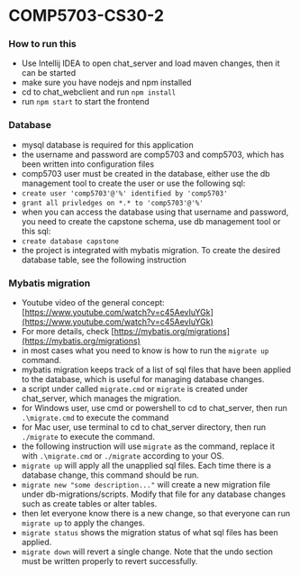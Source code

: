 # COMP5703-CS30-2

### How to run this
* Use Intellij IDEA to open chat_server and load maven changes, then it can be started
* make sure you have nodejs and npm installed
* cd to chat_webclient and run `npm install`
* run `npm start` to start the frontend

### Database
* mysql database is required for this application
* the username and password are comp5703 and comp5703, which has been written into configuration files
* comp5703 user must be created in the database, either use the db management tool to create the user or use the following sql:
* `create user 'comp5703'@'%' identified by 'comp5703'`
* `grant all privledges on *.* to 'comp5703'@'%'`
* when you can access the database using that username and password, you need to create the capstone schema, use db management tool or this sql:
* `create database capstone`
* the project is integrated with mybatis migration. To create the desired database table, see the following instruction

### Mybatis migration
* Youtube video of the general concept: [https://www.youtube.com/watch?v=c45AevIuYGk](https://www.youtube.com/watch?v=c45AevIuYGk)
* For more details, check [https://mybatis.org/migrations](https://mybatis.org/migrations)
* in most cases what you need to know is how to run the `migrate up` command.
* mybatis migration keeps track of a list of sql files that have been applied to the database, which is useful for managing database changes.
* a script under called `migrate.cmd` or `migrate` is created under chat_server, which manages the migration.
* for Windows user, use cmd or powershell to cd to chat_server, then run `.\migrate.cmd` to execute the command
* for Mac user, use terminal to cd to chat_server directory, then run `./migrate` to execute the command.
* the following instruction will use `migrate` as the command, replace it with `.\migrate.cmd` or `./migrate` according to your OS.
* `migrate up` will apply all the unapplied sql files. Each time there is a database change, this command should be run.
* `migrate new "some description..."` will create a new migration file under db-migrations/scripts. Modify that file for any database changes such as create tables or alter tables.
* then let everyone know there is a new change, so that everyone can run `migrate up` to apply the changes.
* `migrate status` shows the migration status of what sql files has been applied.
* `migrate down` will revert a single change. Note that the undo section must be written properly to revert successfully.
